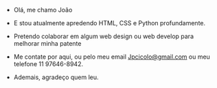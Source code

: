 - Olá, me chamo João
- E stou atualmente apredendo HTML, CSS e Python profundamente.
 - Pretendo colaborar em algum web design ou web develop para melhorar minha patente
 - Me contate por aqui, ou pelo meu email Jpcicolo@gmail.com ou meu telefone 11 97646-8942.

 - Ademais, agradeço quem leu.
